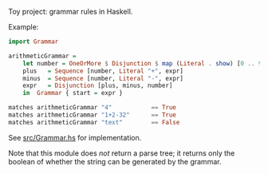 
Toy project: grammar rules in Haskell.

Example:

```haskell
import Grammar

arithmeticGrammar =
    let number = OneOrMore $ Disjunction $ map (Literal . show) [0 .. 9]
	plus   = Sequence [number, Literal "+", expr]
	minus  = Sequence [number, Literal "-", expr]
	expr   = Disjunction [plus, minus, number]
    in  Grammar { start = expr }

matches arithmeticGrammar "4"           == True
matches arithmeticGrammar "1+2-32"      == True
matches arithmeticGrammar "text"        == False
```

See [src/Grammar.hs](./src/Grammar.hs) for implementation.

Note that this module does *not* return a parse tree; it returns only the
boolean of whether the string can be generated by the grammar.


